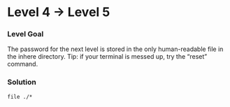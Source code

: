 # Level 4 -> Level 5

### Level Goal
The password for the next level is stored in the only human-readable file in the inhere directory. Tip: if your terminal is messed up, try the “reset” command.

### Solution
`file ./*`
